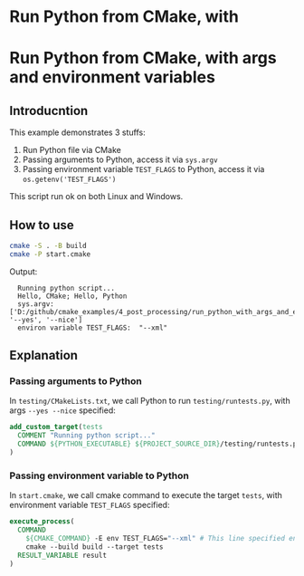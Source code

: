 # Run Python from CMake, with 


# Run Python from CMake, with args and environment variables

## Introducntion
This example demonstrates 3 stuffs:
1. Run Python file via CMake
2. Passing arguments to Python, access it via `sys.argv`
3. Passing environment variable `TEST_FLAGS` to Python, access it via `os.getenv('TEST_FLAGS')`


This script run ok on both Linux and Windows.

## How to use
```bash
cmake -S . -B build
cmake -P start.cmake
```

Output:
```
  Running python script...
  Hello, CMake; Hello, Python
  sys.argv: ['D:/github/cmake_examples/4_post_processing/run_python_with_args_and_env_vars/testing/runtests.py', '--yes', '--nice']
  environ variable TEST_FLAGS:  "--xml"
```

## Explanation

### Passing arguments to Python
In `testing/CMakeLists.txt`, we call Python to run `testing/runtests.py`, with args `--yes --nice` specified:

```cmake
add_custom_target(tests
  COMMENT "Running python script..."
  COMMAND ${PYTHON_EXECUTABLE} ${PROJECT_SOURCE_DIR}/testing/runtests.py --yes --nice
)
```

### Passing environment variable to Python
In `start.cmake`, we call cmake command to execute the target `tests`, with environment variable `TEST_FLAGS` specified:

```cmake
execute_process(
  COMMAND
    ${CMAKE_COMMAND} -E env TEST_FLAGS="--xml" # This line specified environment variable, works on Windows and Linux
    cmake --build build --target tests
  RESULT_VARIABLE result
)
```